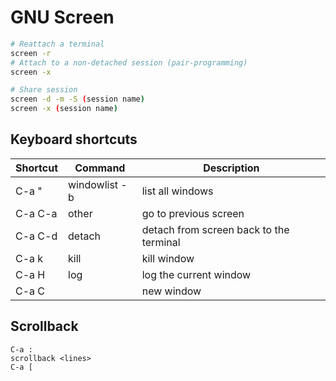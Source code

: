# GNU Screen

```bash
# Reattach a terminal
screen -r
# Attach to a non-detached session (pair-programming)
screen -x

# Share session
screen -d -m -S (session name)
screen -x (session name)
```

## Keyboard shortcuts

Shortcut | Command       | Description
---      | ---           | ---
C-a "    | windowlist -b | list all windows
C-a C-a  | other         | go to previous screen
C-a C-d  | detach        | detach from screen back to the terminal
C-a k    | kill          | kill window
C-a H    | log           | log the current window
C-a C    |               | new window

## Scrollback

	C-a :
	scrollback <lines>
	C-a [

